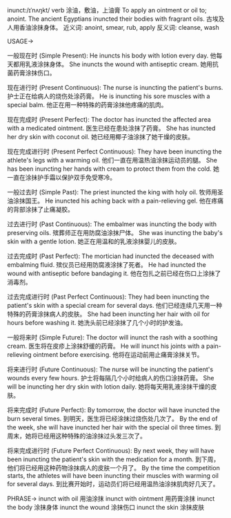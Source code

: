 inunct:/ɪˈnʌŋkt/
verb
涂油，敷油，上油膏
To apply an ointment or oil to; anoint.
The ancient Egyptians inuncted their bodies with fragrant oils. 古埃及人用香油涂抹身体。
近义词: anoint, smear, rub, apply
反义词: cleanse, wash

USAGE->

一般现在时 (Simple Present):
He inuncts his body with lotion every day.  他每天都用乳液涂抹身体。
She inuncts the wound with antiseptic cream. 她用抗菌药膏涂抹伤口。


现在进行时 (Present Continuous):
The nurse is inuncting the patient's burns. 护士正在给病人的烧伤处涂药膏。
He is inuncting his sore muscles with a special balm. 他正在用一种特殊的药膏涂抹他疼痛的肌肉。


现在完成时 (Present Perfect):
The doctor has inuncted the affected area with a medicated ointment. 医生已经在患处涂抹了药膏。
She has inuncted her dry skin with coconut oil. 她已经用椰子油涂抹了她干燥的皮肤。


现在完成进行时 (Present Perfect Continuous):
They have been inuncting the athlete's legs with a warming oil. 他们一直在用温热油涂抹运动员的腿。
She has been inuncting her hands with cream to protect them from the cold. 她一直在涂抹护手霜以保护双手免受寒冷。


一般过去时 (Simple Past):
The priest inuncted the king with holy oil.  牧师用圣油涂抹国王。
He inuncted his aching back with a pain-relieving gel. 他在疼痛的背部涂抹了止痛凝胶。


过去进行时 (Past Continuous):
The embalmer was inuncting the body with preserving oils.  殡葬师正在用防腐油涂抹尸体。
She was inuncting the baby's skin with a gentle lotion. 她正在用温和的乳液涂抹婴儿的皮肤。


过去完成时 (Past Perfect):
The mortician had inuncted the deceased with embalming fluid.  殡仪员已经用防腐液涂抹了死者。
He had inuncted the wound with antiseptic before bandaging it. 他在包扎之前已经在伤口上涂抹了消毒剂。


过去完成进行时 (Past Perfect Continuous):
They had been inuncting the patient's skin with a special cream for several days. 他们已经连续几天用一种特殊的药膏涂抹病人的皮肤。
She had been inuncting her hair with oil for hours before washing it. 她洗头前已经涂抹了几个小时的护发油。



一般将来时 (Simple Future):
The doctor will inunct the rash with a soothing cream. 医生将在皮疹上涂抹舒缓的药膏。
He will inunct his joints with a pain-relieving ointment before exercising. 他将在运动前用止痛膏涂抹关节。



将来进行时 (Future Continuous):
The nurse will be inuncting the patient's wounds every few hours. 护士将每隔几个小时给病人的伤口涂抹药膏。
She will be inuncting her dry skin with lotion daily. 她将每天用乳液涂抹干燥的皮肤。



将来完成时 (Future Perfect):
By tomorrow, the doctor will have inuncted the burn several times. 到明天，医生将已经涂抹过烧伤处几次了。
By the end of the week, she will have inuncted her hair with the special oil three times. 到周末，她将已经用这种特殊的油涂抹过头发三次了。


将来完成进行时 (Future Perfect Continuous):
By next week, they will have been inuncting the patient's skin with the medication for a month. 到下周，他们将已经用这种药物涂抹病人的皮肤一个月了。
By the time the competition starts, the athletes will have been inuncting their muscles with warming oil for several days. 到比赛开始时，运动员们将已经用温热油涂抹肌肉好几天了。


PHRASE->
inunct with oil  用油涂抹
inunct with ointment  用药膏涂抹
inunct the body  涂抹身体
inunct the wound  涂抹伤口
inunct the skin  涂抹皮肤
